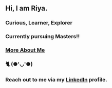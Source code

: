 ## Hi, I am Riya.
### Curious, Learner, Explorer 
### Currently pursuing Masters!!
### [More About Me](https://gwalib.github.io/Riya/)
### 🐈 (●'◡'●)
### Reach out to me via my [LinkedIn](https://www.linkedin.com/in/riya-angira-0051441bb/) profile.

<!--
**Gwalib/Gwalib** is a ✨ _special_ ✨ repository because its `README.md` (this file) appears on your GitHub profile.

Here are some ideas to get you started:

- 🔭 I’m currently working on ...
- 🌱 I’m currently learning ...
- 👯 I’m looking to collaborate on ...
- 🤔 I’m looking for help with ...
- 💬 Ask me about ...
- 📫 How to reach me: ...
- 😄 Pronouns: ...
- ⚡ Fun fact: ...
-->


